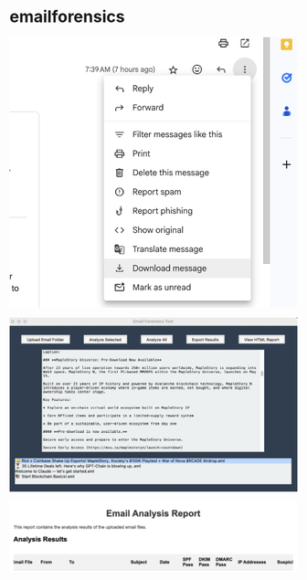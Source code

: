 # emailforensics

![image alt](https://github.com/404Ninjaaa/emailforensics/blob/main/Screenshot%202025-06-07%20at%2015.11.01.png?raw=true)

![image alt](https://github.com/404Ninjaaa/emailforensics/blob/main/Screenshot%202025-06-07%20at%2015.08.03.png?raw=true)

![image alt](https://github.com/404Ninjaaa/emailforensics/blob/main/Screenshot%202025-06-07%20at%2015.10.04.png?raw=true)


